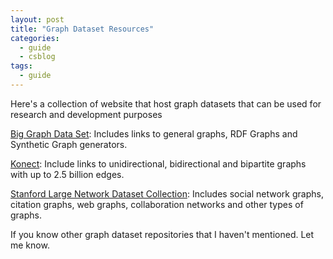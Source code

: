 ```yaml
---
layout: post
title: "Graph Dataset Resources"
categories:
  - guide
  - csblog
tags:
  - guide
---
```

Here's a collection of website that host graph datasets that can be used for research and development purposes

[Big Graph Data Set](http://lgylym.github.io/big-graph/dataset.html): Includes links to general graphs, RDF Graphs and Synthetic Graph generators.

[Konect](http://konect.uni-koblenz.de/networks/):
Include links to unidirectional, bidirectional and bipartite graphs with up to 2.5 billion edges.

[Stanford Large Network Dataset Collection](https://snap.stanford.edu/data/):
Includes social network graphs, citation graphs, web graphs, collaboration networks and other types of graphs.

If you know other graph dataset repositories that I haven't mentioned. Let me know. 
